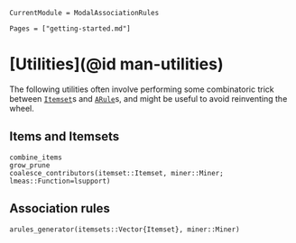 ```@meta
CurrentModule = ModalAssociationRules
```

```@contents
Pages = ["getting-started.md"]
```

# [Utilities](@id man-utilities)

The following utilities often involve performing some combinatoric trick between [`Itemset`](@ref)s and [`ARule`](@ref)s, and  might be useful to avoid reinventing the wheel.

## Items and Itemsets

```@docs
combine_items
grow_prune
coalesce_contributors(itemset::Itemset, miner::Miner; lmeas::Function=lsupport)
```

## Association rules
```@docs
arules_generator(itemsets::Vector{Itemset}, miner::Miner)
```